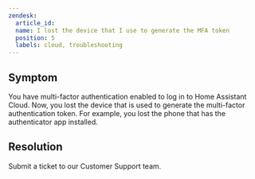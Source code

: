 ```yaml
---
zendesk:
  article_id:
  name: I lost the device that I use to generate the MFA token
  position: 5
  labels: cloud, troubleshooting
---
```



## Symptom

You have multi-factor authentication enabled to log in to Home Assistant Cloud. Now, you lost the device that is used to generate the multi-factor authentication token. For example, you lost the phone that has the authenticator app installed.

## Resolution

Submit a ticket to our Customer Support team.

